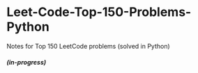 # Leet-Code-Top-150-Problems-Python

Notes for Top 150 LeetCode problems (solved in Python)

#### *(in-progress)*



